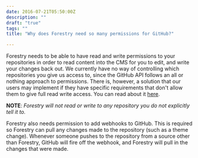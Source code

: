 ```yaml
---
date: 2016-07-21T05:50:00Z
description: ""
draft: "true"
tags: ""
title: "Why does Forestry need so many permissions for GitHub?"

---
```

Forestry needs to be able to have read and write permissions to your repositories in order to read content into the CMS for you to edit, and write your changes back out. We currently have no way of controlling which repositories you give us access to, since the GitHub API follows an all or nothing approach to permissions. There is, however, a solution that our users may implement if they have specific requirements that don't allow them to give full read write access. You can read about it [here][1].

**NOTE**: *Forestry will not read or write to any repository you do not explicitly tell it to.*

Forestry also needs permission to add webhooks to GitHub. This is required so Forestry can pull any changes made to the repository (such as a theme change). Whenever someone pushes to the repository from a source other than Forestry, GitHub will fire off the webhook, and Forestry will pull in the changes that were made.

[1]:	/docs/faq/how-can-i-control-which-github-repositories-forestry-has-access-to/